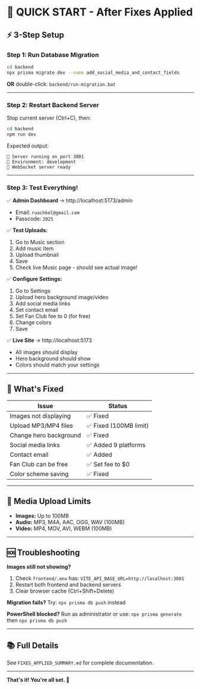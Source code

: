 # 🚀 QUICK START - After Fixes Applied

## ⚡ 3-Step Setup

### Step 1: Run Database Migration
```bash
cd backend
npx prisma migrate dev --name add_social_media_and_contact_fields
```

**OR** double-click: `backend/run-migration.bat`

---

### Step 2: Restart Backend Server
Stop current server (Ctrl+C), then:
```bash
cd backend
npm run dev
```

Expected output:
```
🚀 Server running on port 3001
📍 Environment: development
🔌 WebSocket server ready
```

---

### Step 3: Test Everything!

✅ **Admin Dashboard** → http://localhost:5173/admin
- Email: `ruachkol@gmail.com`
- Passcode: `2025`

✅ **Test Uploads:**
1. Go to Music section
2. Add music item
3. Upload thumbnail
4. Save
5. Check live Music page - should see actual image!

✅ **Configure Settings:**
1. Go to Settings
2. Upload hero background image/video
3. Add social media links
4. Set contact email
5. Set Fan Club fee to 0 (for free)
6. Change colors
7. Save

✅ **Live Site** → http://localhost:5173
- All images should display
- Hero background should show
- Colors should match your settings

---

## 🎯 What's Fixed

| Issue | Status |
|-------|--------|
| Images not displaying | ✅ Fixed |
| Upload MP3/MP4 files | ✅ Fixed (100MB limit) |
| Change hero background | ✅ Fixed |
| Social media links | ✅ Added 9 platforms |
| Contact email | ✅ Added |
| Fan Club can be free | ✅ Set fee to $0 |
| Color scheme saving | ✅ Fixed |

---

## 📸 Media Upload Limits

- **Images:** Up to 100MB
- **Audio:** MP3, M4A, AAC, OGG, WAV (100MB)
- **Video:** MP4, MOV, AVI, WEBM (100MB)

---

## 🆘 Troubleshooting

**Images still not showing?**
1. Check `frontend/.env` has: `VITE_API_BASE_URL=http://localhost:3001`
2. Restart both frontend and backend servers
3. Clear browser cache (Ctrl+Shift+Delete)

**Migration fails?**
Try: `npx prisma db push` instead

**PowerShell blocked?**
Run as administrator or use: `npx prisma generate` then `npx prisma db push`

---

## 📚 Full Details

See `FIXES_APPLIED_SUMMARY.md` for complete documentation.

---

**That's it! You're all set. 🎉**

